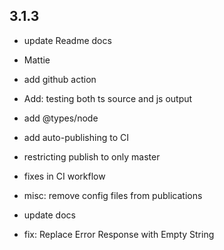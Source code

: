 ## 3.1.3

* update Readme docs

* Mattie

* add github action

* Add: testing both ts source and js output

* add @types/node

* add auto-publishing to CI

* restricting publish to only master

* fixes in CI workflow

* misc: remove config files from publications

* update docs

* fix: Replace Error Response with Empty String
